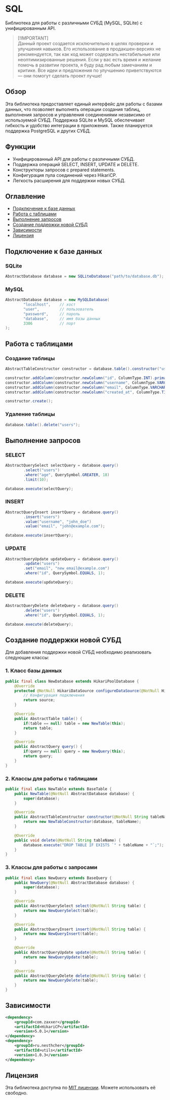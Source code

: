 # SQL

Библиотека для работы с различными СУБД (MySQL, SQLite) с унифицированным API.

> [!IMPORTANT]\
> Данный проект создается исключительно в целях проверки и улучшения навыков. Его использование в продакшен-версиях не рекомендуется, так как код может содержать нестабильные или неоптимизированные решения. Если у вас есть время и желание помочь в развитии проекта, я буду рад любым замечаниям и критике. Все идеи и предложения по улучшению приветствуются — они помогут сделать проект лучше!

## Обзор

Эта библиотека предоставляет единый интерфейс для работы с базами данных, что позволяет выполнять операции создания таблиц, выполнения запросов и управления соединениями независимо от используемой СУБД. Поддержка SQLite и MySQL обеспечивает гибкость и удобство интеграции в приложения. Также планируется поддержка PostgreSQL и других СУБД.

## Функции

-   Унифицированный API для работы с различными СУБД.
-   Поддержка операций SELECT, INSERT, UPDATE и DELETE.
-   Конструкторы запросов с prepared statements.
-   Конфигурация пула соединений через HikariCP.
-   Легкость расширения для поддержки новых СУБД.

## Оглавление

-   [Подключение к базе данных](#подключение-к-базе-данных)
-   [Работа с таблицами](#работа-с-таблицами)
-   [Выполнение запросов](#выполнение-запросов)
-   [Создание поддержки новой СУБД](#создание-поддержки-новой-субд)
-   [Зависимости](#зависимости)
-   [Лицензия](#лицензия)

## Подключение к базе данных

### SQLite

```java
AbstractDatabase database = new SQLiteDatabase("path/to/database.db");
```

### MySQL

```java
AbstractDatabase database = new MySQLDatabase(
        "localhost",    // хост
        "user",         // пользователь
        "password",     // пароль
        "database",     // имя базы данных
        3306            // порт
);
```

## Работа с таблицами

### Создание таблицы

```java
AbstractTableConstructor constructor = database.table().constructor("users");

constructor.addColumn(constructor.newColumn("id", ColumnType.INT).primaryKey(true).autoIncrement(true));
constructor.addColumn(constructor.newColumn("username", ColumnType.VARCHAR_32).setNull(false));
constructor.addColumn(constructor.newColumn("email", ColumnType.VARCHAR_64).setNull(false).unique(true));
constructor.addColumn(constructor.newColumn("created_at", ColumnType.TIMESTAMP).setDefaultValue("CURRENT_TIMESTAMP"));

constructor.create();
```

### Удаление таблицы

```java
database.table().delete("users");
```

## Выполнение запросов

### SELECT

```java
AbstractQuerySelect selectQuery = database.query()
        .select("users")
        .where("age", QuerySymbol.GREATER, 18)
        .limit(10);

database.execute(selectQuery);
```

### INSERT

```java
AbstractQueryInsert insertQuery = database.query()
        .insert("users")
        .value("username", "john_doe")
        .value("email", "john@example.com");

database.execute(insertQuery);
```

### UPDATE

```java
AbstractQueryUpdate updateQuery = database.query()
        .update("users")
        .set("email", "new_email@example.com")
        .where("id", QuerySymbol.EQUALS, 1);

database.execute(updateQuery);
```

### DELETE

```java
AbstractQueryDelete deleteQuery = database.query()
        .delete("users")
        .where("id", QuerySymbol.EQUALS, 1);

database.execute(deleteQuery);
```

## Создание поддержки новой СУБД

Для добавления поддержки новой СУБД необходимо реализовать следующие классы:

### 1. Класс базы данных

```java
public final class NewDatabase extends HikariPoolDatabase {
    @Override
    protected @NotNull HikariDataSource configureDataSource(@NotNull HikariDataSource source) {
        // Конфигурация подключения
        return source;
    }

    @Override
    public AbstractTable table() {
        if(table == null) table = new NewTable(this);
        return table;
    }

    @Override
    public AbstractQuery query() {
        if(query == null) query = new NewQuery(this);
        return query;
    }
}
```

### 2. Классы для работы с таблицами

```java
public final class NewTable extends BaseTable {
    public NewTable(@NotNull AbstractDatabase database) {
        super(database);
    }

    @Override
    public AbstractTableConstructor constructor(@NotNull String tableName) {
        return new NewTableConstructor(database, tableName);
    }

    @Override
    public void delete(@NotNull String tableName) {
        database.execute("DROP TABLE IF EXISTS `" + tableName + "`;");
    }
}
```

### 3. Классы для работы с запросами

```java
public final class NewQuery extends BaseQuery {
    public NewQuery(@NotNull AbstractDatabase database) {
        super(database);
    }

    @Override
    public AbstractQuerySelect select(@NotNull String table) {
        return new NewQuerySelect(table);
    }

    @Override
    public AbstractQueryInsert insert(@NotNull String table) {
        return new NewQueryInsert(table);
    }

    @Override
    public AbstractQueryUpdate update(@NotNull String table) {
        return new NewQueryUpdate(table);
    }

    @Override
    public AbstractQueryDelete delete(@NotNull String table) {
        return new NewQueryDelete(table);
    }
}
```

## Зависимости

```xml
<dependency>
    <groupId>com.zaxxer</groupId>
    <artifactId>HikariCP</artifactId>
    <version>5.0.1</version>
</dependency>
<dependency>
    <groupId>ru.nesthcher</groupId>
    <artifactId>utils</artifactId>
    <version>1.0.3</version>
</dependency>
```

## Лицензия

Эта библиотека доступна по [MIT лицензии](https://opensource.org/license/mit). Можете использовать её свободно.

